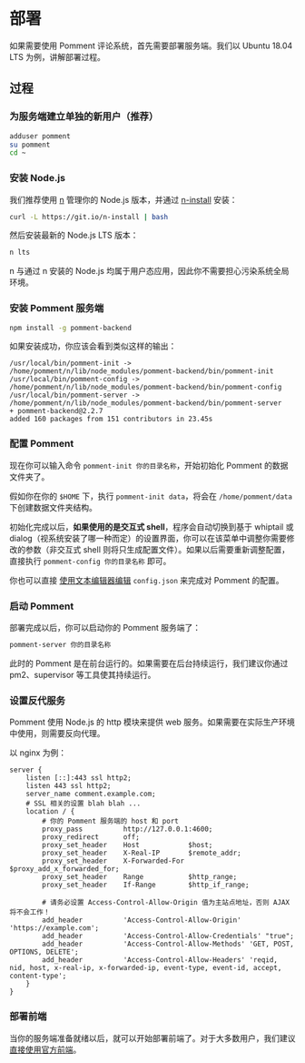 # 部署

如果需要使用 Pomment 评论系统，首先需要部署服务端。我们以 Ubuntu 18.04 LTS 为例，讲解部署过程。

## 过程

### 为服务端建立单独的新用户（推荐）

```bash
adduser pomment
su pomment
cd ~
```

### 安装 Node.js

我们推荐使用 [n](https://github.com/tj/n) 管理你的 Node.js 版本，并通过 [n-install](https://github.com/mklement0/n-install) 安装：

```bash
curl -L https://git.io/n-install | bash
```

然后安装最新的 Node.js LTS 版本：

``` bash
n lts
```

n 与通过 n 安装的 Node.js 均属于用户态应用，因此你不需要担心污染系统全局环境。

### 安装 Pomment 服务端

```bash
npm install -g pomment-backend
```

如果安装成功，你应该会看到类似这样的输出：

```none
/usr/local/bin/pomment-init -> /home/pomment/n/lib/node_modules/pomment-backend/bin/pomment-init
/usr/local/bin/pomment-config -> /home/pomment/n/lib/node_modules/pomment-backend/bin/pomment-config
/usr/local/bin/pomment-server -> /home/pomment/n/lib/node_modules/pomment-backend/bin/pomment-server
+ pomment-backend@2.2.7
added 160 packages from 151 contributors in 23.45s
```

### 配置 Pomment

现在你可以输入命令 `pomment-init 你的目录名称`，开始初始化 Pomment 的数据文件夹了。

假如你在你的 `$HOME` 下，执行 `pomment-init data`，将会在 `/home/pomment/data` 下创建数据文件夹结构。

初始化完成以后，**如果使用的是交互式 shell**，程序会自动切换到基于 whiptail 或 dialog（视系统安装了哪一种而定）的设置界面，你可以在该菜单中调整你需要修改的参数（非交互式 shell 则将只生成配置文件）。如果以后需要重新调整配置，直接执行 `pomment-config 你的目录名称` 即可。

你也可以直接 [使用文本编辑器编辑](#!doc/configure) `config.json` 来完成对 Pomment 的配置。

### 启动 Pomment

部署完成以后，你可以启动你的 Pomment 服务端了：

```bash
pomment-server 你的目录名称
```

此时的 Pomment 是在前台运行的。如果需要在后台持续运行，我们建议你通过 pm2、supervisor 等工具使其持续运行。

### 设置反代服务

Pomment 使用 Node.js 的 http 模块来提供 web 服务。如果需要在实际生产环境中使用，则需要反向代理。

以 nginx 为例：

```nginx
server {
    listen [::]:443 ssl http2;
    listen 443 ssl http2;
    server_name comment.example.com;
    # SSL 相关的设置 blah blah ...
    location / {
        # 你的 Pomment 服务端的 host 和 port
        proxy_pass          http://127.0.0.1:4600;
        proxy_redirect      off;
        proxy_set_header    Host            $host;
        proxy_set_header    X-Real-IP       $remote_addr;
        proxy_set_header    X-Forwarded-For $proxy_add_x_forwarded_for;
        proxy_set_header    Range           $http_range;
        proxy_set_header    If-Range        $http_if_range;

        # 请务必设置 Access-Control-Allow-Origin 值为主站点地址，否则 AJAX 将不会工作！
        add_header          'Access-Control-Allow-Origin' 'https://example.com';
        add_header          'Access-Control-Allow-Credentials' "true";
        add_header          'Access-Control-Allow-Methods' 'GET, POST, OPTIONS, DELETE';
        add_header          'Access-Control-Allow-Headers' 'reqid, nid, host, x-real-ip, x-forwarded-ip, event-type, event-id, accept, content-type';
    }
}
```

### 部署前端

当你的服务端准备就绪以后，就可以开始部署前端了。对于大多数用户，我们建议 [直接使用官方前端](#!doc/frontend)。

